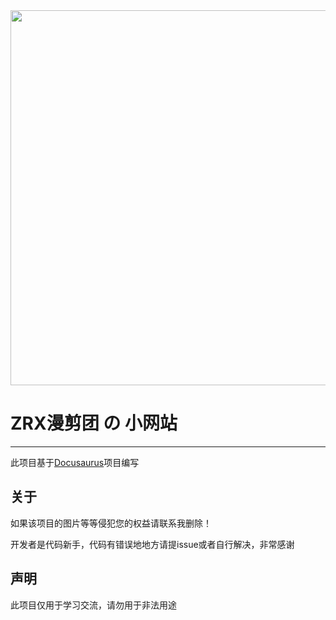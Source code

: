 <div align=center><img width="1000" height="600" src="https://www.helloimg.com/images/2023/04/01/o3VGut.webp"/></div>

# ZRX漫剪团 の 小网站

***

此项目基于[Docusaurus](https://docusaurus.io/zh-CN/docs)项目编写

## 关于

如果该项目的图片等等侵犯您的权益请联系我删除！  

开发者是代码新手，代码有错误地地方请提issue或者自行解决，非常感谢

## 声明

此项目仅用于学习交流，请勿用于非法用途
